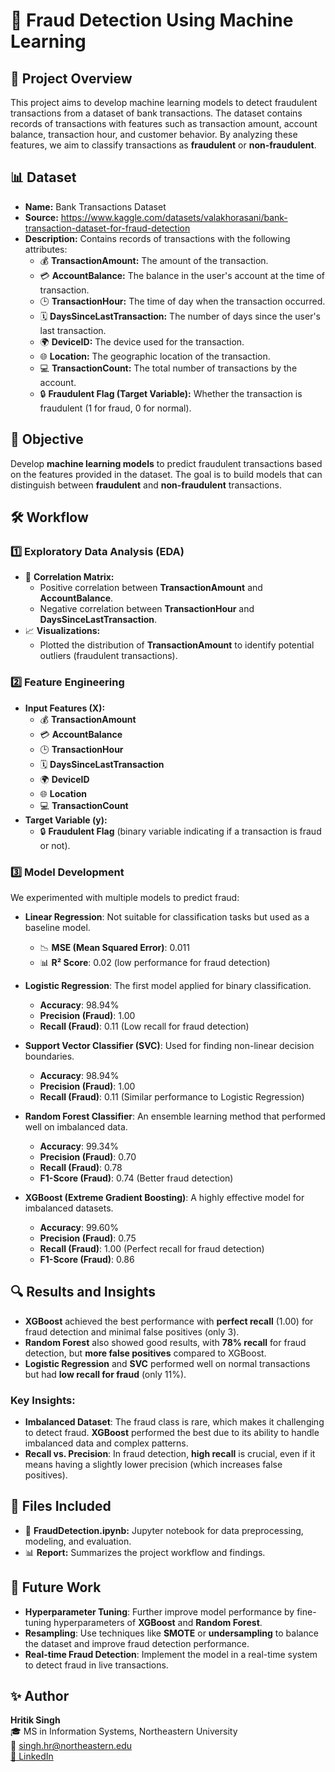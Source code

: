 # 🚨 Fraud Detection Using Machine Learning

## 📄 Project Overview
This project aims to develop machine learning models to detect fraudulent transactions from a dataset of bank transactions. The dataset contains records of transactions with features such as transaction amount, account balance, transaction hour, and customer behavior. By analyzing these features, we aim to classify transactions as **fraudulent** or **non-fraudulent**.

## 📊 Dataset
- **Name:** Bank Transactions Dataset  
- **Source:** https://www.kaggle.com/datasets/valakhorasani/bank-transaction-dataset-for-fraud-detection  
- **Description:** Contains records of transactions with the following attributes:  
  - 💰 **TransactionAmount:** The amount of the transaction.  
  - 💳 **AccountBalance:** The balance in the user's account at the time of transaction.  
  - 🕒 **TransactionHour:** The time of day when the transaction occurred.  
  - 🗓 **DaysSinceLastTransaction:** The number of days since the user's last transaction.  
  - 🌍 **DeviceID:** The device used for the transaction.  
  - 🌐 **Location:** The geographic location of the transaction.  
  - 💻 **TransactionCount:** The total number of transactions by the account.  
  - 🔒 **Fraudulent Flag (Target Variable):** Whether the transaction is fraudulent (1 for fraud, 0 for normal).

## 🎯 Objective
Develop **machine learning models** to predict fraudulent transactions based on the features provided in the dataset. The goal is to build models that can distinguish between **fraudulent** and **non-fraudulent** transactions.

## 🛠 Workflow

### 1️⃣ Exploratory Data Analysis (EDA)
- 🔄 **Correlation Matrix:**  
  - Positive correlation between **TransactionAmount** and **AccountBalance**.  
  - Negative correlation between **TransactionHour** and **DaysSinceLastTransaction**.
- 📈 **Visualizations:**  
  - Plotted the distribution of **TransactionAmount** to identify potential outliers (fraudulent transactions).

### 2️⃣ Feature Engineering
- **Input Features (X):**  
  - 💰 **TransactionAmount**  
  - 💳 **AccountBalance**  
  - 🕒 **TransactionHour**  
  - 🗓 **DaysSinceLastTransaction**  
  - 🌍 **DeviceID**  
  - 🌐 **Location**  
  - 💻 **TransactionCount**
- **Target Variable (y):**  
  - 🔒 **Fraudulent Flag** (binary variable indicating if a transaction is fraud or not).

### 3️⃣ Model Development
We experimented with multiple models to predict fraud:

- **Linear Regression**: Not suitable for classification tasks but used as a baseline model.
  - 📉 **MSE (Mean Squared Error)**: 0.011
  - 📊 **R² Score**: 0.02 (low performance for fraud detection)

- **Logistic Regression**: The first model applied for binary classification.
  - **Accuracy**: 98.94%
  - **Precision (Fraud)**: 1.00
  - **Recall (Fraud)**: 0.11 (Low recall for fraud detection)

- **Support Vector Classifier (SVC)**: Used for finding non-linear decision boundaries.
  - **Accuracy**: 98.94%
  - **Precision (Fraud)**: 1.00
  - **Recall (Fraud)**: 0.11 (Similar performance to Logistic Regression)

- **Random Forest Classifier**: An ensemble learning method that performed well on imbalanced data.
  - **Accuracy**: 99.34%
  - **Precision (Fraud)**: 0.70
  - **Recall (Fraud)**: 0.78
  - **F1-Score (Fraud)**: 0.74 (Better fraud detection)

- **XGBoost (Extreme Gradient Boosting)**: A highly effective model for imbalanced datasets.
  - **Accuracy**: 99.60%
  - **Precision (Fraud)**: 0.75
  - **Recall (Fraud)**: 1.00 (Perfect recall for fraud detection)
  - **F1-Score (Fraud)**: 0.86

## 🔍 Results and Insights
- **XGBoost** achieved the best performance with **perfect recall** (1.00) for fraud detection and minimal false positives (only 3).
- **Random Forest** also showed good results, with **78% recall** for fraud detection, but **more false positives** compared to XGBoost.
- **Logistic Regression** and **SVC** performed well on normal transactions but had **low recall for fraud** (only 11%).

### **Key Insights:**
- **Imbalanced Dataset**: The fraud class is rare, which makes it challenging to detect fraud. **XGBoost** performed the best due to its ability to handle imbalanced data and complex patterns.
- **Recall vs. Precision**: In fraud detection, **high recall** is crucial, even if it means having a slightly lower precision (which increases false positives).

## 📂 Files Included
- 📘 **FraudDetection.ipynb:** Jupyter notebook for data preprocessing, modeling, and evaluation.  
- 📊 **Report:** Summarizes the project workflow and findings.

## 🚀 Future Work
- **Hyperparameter Tuning**: Further improve model performance by fine-tuning hyperparameters of **XGBoost** and **Random Forest**.
- **Resampling**: Use techniques like **SMOTE** or **undersampling** to balance the dataset and improve fraud detection performance.
- **Real-time Fraud Detection**: Implement the model in a real-time system to detect fraud in live transactions.

## ✨ Author
**Hritik Singh**  
🎓 MS in Information Systems, Northeastern University  
📧 singh.hr@northeastern.edu  
[🔗 LinkedIn](https://www.linkedin.com/in/hritik-singh9919)
